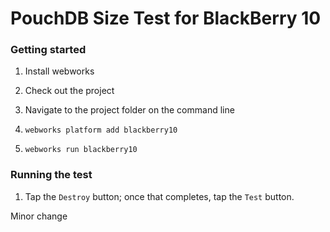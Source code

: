 
# PouchDB Size Test for BlackBerry 10 

### Getting started

1) Install webworks

2) Check out the project

3) Navigate to the project folder on the command line

4) ```webworks platform add blackberry10```

5) ```webworks run blackberry10```

### Running the test

1) Tap the ```Destroy``` button; once that completes, tap the ```Test``` button.

Minor change
